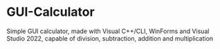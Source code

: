 # GUI-Calculator
Simple GUI calculator, made with Visual C++/CLI, WinForms and Visual Studio 2022, capable of division, subtraction, addition and multiplication
